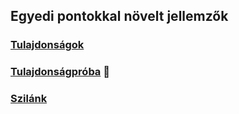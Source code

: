 ## Egyedi pontokkal növelt jellemzők

### [Tulajdonságok](014_01_tulajdonsagok.md)

### [Tulajdonságpróba](014_02_tulajdonsagproba.md) 🎲

### [Szilánk](014_03_szilank.md)
